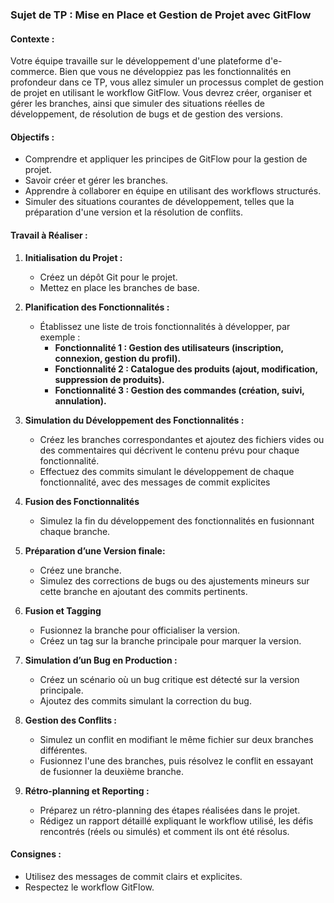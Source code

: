 ### Sujet de TP : Mise en Place et Gestion de Projet avec GitFlow
 
#### **Contexte :**
Votre équipe travaille sur le développement d'une plateforme d'e-commerce. Bien que vous ne développiez pas les fonctionnalités en profondeur dans ce TP, vous allez simuler un processus complet de gestion de projet en utilisant le workflow GitFlow. Vous devrez créer, organiser et gérer les branches, ainsi que simuler des situations réelles de développement, de résolution de bugs et de gestion des versions.
 
#### **Objectifs :**
- Comprendre et appliquer les principes de GitFlow pour la gestion de projet.
- Savoir créer et gérer les branches.
- Apprendre à collaborer en équipe en utilisant des workflows structurés.
- Simuler des situations courantes de développement, telles que la préparation d'une version et la résolution de conflits.
 
#### **Travail à Réaliser :**
 
1. **Initialisation du Projet :**
   - Créez un dépôt Git pour le projet.
   - Mettez en place les branches de base.
 
2. **Planification des Fonctionnalités :**
   - Établissez une liste de trois fonctionnalités à développer, par exemple :
     - **Fonctionnalité 1 : Gestion des utilisateurs (inscription, connexion, gestion du profil).**
     - **Fonctionnalité 2 : Catalogue des produits (ajout, modification, suppression de produits).**
     - **Fonctionnalité 3 : Gestion des commandes (création, suivi, annulation).**
   
3. **Simulation du Développement des Fonctionnalités :**
   - Créez les branches correspondantes et ajoutez des fichiers vides ou des commentaires qui décrivent le contenu prévu pour chaque fonctionnalité.
   - Effectuez des commits simulant le développement de chaque fonctionnalité, avec des messages de commit explicites 
 
4. **Fusion des Fonctionnalités**
   - Simulez la fin du développement des fonctionnalités en fusionnant chaque branche.
 
5. **Préparation d’une Version finale:**
   - Créez une branche.
   - Simulez des corrections de bugs ou des ajustements mineurs sur cette branche en ajoutant des commits pertinents.
 
6. **Fusion  et Tagging**
   - Fusionnez la branche pour officialiser la version.
   - Créez un tag  sur la branche principale pour marquer la version.
 
7. **Simulation d’un Bug en Production :**
   - Créez un scénario où un bug critique est détecté sur la version principale.
   - Ajoutez des commits simulant la correction du bug.
 
8. **Gestion des Conflits :**
   - Simulez un conflit en modifiant le même fichier sur deux branches différentes.
   - Fusionnez l'une des branches, puis résolvez le conflit en essayant de fusionner la deuxième branche.
 
9. **Rétro-planning et Reporting :**
   - Préparez un rétro-planning des étapes réalisées dans le projet.
   - Rédigez un rapport détaillé expliquant le workflow utilisé, les défis rencontrés (réels ou simulés) et comment ils ont été résolus.
 
#### **Consignes :**
- Utilisez des messages de commit clairs et explicites.
- Respectez le workflow GitFlow.
 
